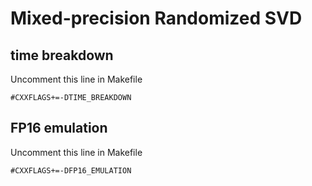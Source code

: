 # Mixed-precision Randomized SVD

## time breakdown

Uncomment this line in Makefile
```make
#CXXFLAGS+=-DTIME_BREAKDOWN
```

## FP16 emulation

Uncomment this line in Makefile
```make
#CXXFLAGS+=-DFP16_EMULATION
```
